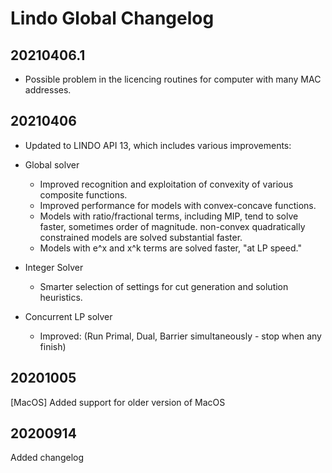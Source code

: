 # Lindo Global Changelog

## 20210406.1
- Possible problem in the licencing routines for computer with many MAC addresses.

## 20210406
- Updated to LINDO API 13, which includes various improvements:

- Global solver
  - Improved recognition and exploitation of convexity of various composite functions.
  - Improved performance for models with convex-concave functions.
  - Models with ratio/fractional terms, including MIP, tend to solve faster, sometimes order of magnitude.
    non-convex quadratically constrained models are solved substantial faster. 
  - Models with e^x and x^k terms are solved faster, "at LP speed."
- Integer Solver  
  - Smarter selection of settings for cut generation and solution heuristics.
- Concurrent LP solver 
  - Improved: (Run Primal, Dual, Barrier simultaneously - stop when any finish)

## 20201005
[MacOS] Added support for older version of MacOS

## 20200914
Added changelog